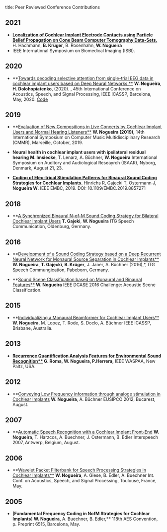 title: Peer Reviewed Conference Contributions


## 2021

* **[Localization of Cochlear Implant Electrode Contacts using Particle Belief Propagation on Cone Beam Computer Tomography Data-Sets.](https://arxiv.org/abs/2103.10434)**
H. Hachmann, **B. Krüger**, B. Rosenhahn, **W. Nogueira**
* IEEE International Symposium on Biomedical Imaging (ISBI).


## 2020
* **[Towards decoding selective attention from single-trial EEG data in cochlear implant users based on Deep Neural Networks.**](https://www.researchgate.net/publication/332009883_Toward_Decoding_Selective_Attention_From_Single-Trial_EEG_Data_in_Cochlear_Implant_Users)
**W. Nogueira**, **H. Dolohopiatenko**, (2020). , 45th International Conference on Acoustics, Speech, and Signal Processing, IEEE ICASSP, Barcelona, May, 2020. [Code](https://github.com/APGDHZ/SelectiveAttentionDNN)

## 2019
* **[Evaluation of New Compositions in Live Concerts by Cochlear Implant Users and Normal Hearing Listeners**](https://cmmr2019.prism.cnrs.fr/Docs/Proceedings_CMMR2019.pdf)
**W. Nogueira (2019),**
14th International Symposium on Computer Music Multidisciplinary Research (CMMR), Marseille, October, 2019.

* **Neural health in cochlear implant users with ipsilateral residual hearing**
**M. Imsiecke**, T. Lenarz, A. Büchner, **W. Nogueira**
International Symposium on Auditory and Audiological Reseayrch (ISAAR), Nyborg, Denmark, August  21, 23.

* **[Coding of Elec-trical Stimulation Patterns for Binaural Sound Coding Strategies for Cochlear Implants.](https://pubmed.ncbi.nlm.nih.gov/31946788/)**
Hinrichs R, Gajecki T, Ostermann J, **Nogueira W**.
IEEE EMBC, 2019.
DOI: 10.1109/EMBC.2019.8857271

## 2018
* **[A Synchronized Binaural N-of-M Sound Coding Strategy for Bilateral Cochlear Implant Users](https://ieeexplore.ieee.org/document/8578042)
**T. Gajeki**, **W. Nogueira**
ITG Speech Communication, Oldenburg, Germany.

## 2016
* **[Development of a Sound Coding Strategy based on a Deep Recurrent Neural Network for Monaural Source Separation in Cochlear Implants**](https://ieeexplore.ieee.org/document/7776166)
**W. Nogueira**, **T. Gajęcki**, **B. Krüger**, J. Janer, A. Büchner (2016),*, ITG Speech Commungication, Pabeborn, Germany.

* **[Sound Scene Classification based on Monaural and Binaural Features**](http://dcase.community/documents/challenge2016/technical_reports/DCASE2016_Nogueira_1009.pdf)
**W. Nogueira**
IEEE DCASE 2016 Challenge: Acoustic Scene Classification.

## 2015
* **[Individualizing a Monaural Beamformer for Cochlear Implant Users**](https://www.researchgate.net/publication/297646148_Individualizing_a_monaural_beamformer_for_cochlear_implant_users)
**W. Nogueira**, M. Lopez, T. Rode, S. Doclo, A. Büchner
IEEE ICASSP, Brisbane, Australia.

## 2013
* **[Recurrence Quantification Analysis Features for Environmental Sound Recognition**](http://mtg.upf.edu/system/files/publications/Roma-Waspaa-2014.pdf)
G. Roma, **W. Nogueira**, P.Herrera,**
IEEE WASPAA, New Paltz, USA.

## 2012
* **[Conveying Low Frequency information through analoge stimulation in Cochlear Implants](http://nogueirawaldo.weebly.com/uploads/1/0/0/7/10076114/eusipconogueira.pdf)
**W. Nogueira**, A. Büchner
EUSIPCO 2012, Bucarest, August.

## 2007
* **[Automatic Speech Recognition with a Cochlear Implant Front-End](https://auditoryprostheticgroup.weebly.com/uploads/1/0/0/7/10076114/interspeech_nogueira.pdf)
**W. Nogueira**, T. Harzcos, A. Buechner, J. Ostermann, B. Edler
Interspeech 2007, Antwerp, Belgium, August. 

## 2006
* **[Wavelet Packet Filterbank for Speech Processing Strategies in Cochlear Implants**](http://www.tnt.uni-hannover.de/papers/data/nogueira-icassp-2006.pdf)
**W. Nogueira**, A. Giese, B. Edler, A. Buechner
Int. Conf. on Acoustics, Speech, and Signal Processing, Toulouse, France, May.

## 2005
* **[Fundamental Frequency Coding in NofM Strategies for Cochlear Implants**]
**W. Nogueira**, A. Buechner, B. Edler,**
118th AES Convention, p. Preprint 6515, Barcelona, May.

